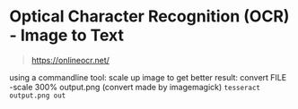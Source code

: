 # Optical Character Recognition (OCR) - Image to Text
> https://onlineocr.net/

using a commandline tool:
scale up image to get better result:
convert FILE -scale 300% output.png   (convert made by imagemagick)
`tesseract output.png out`